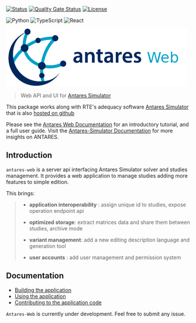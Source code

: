 [![Status][ci_result]][ci_result_link] [![Quality Gate Status][coverage_result]][coverage_result_link] [![License][license_badge]][license_link]

![Python](https://img.shields.io/badge/python-3670A0?style=for-the-badge&logo=python&logoColor=ffdd54)
![TypeScript](https://img.shields.io/badge/TypeScript-00599c?style=for-the-badge&logo=TypeScript&logoColor=61DAFB)
![React](https://img.shields.io/badge/React-00599c?style=for-the-badge&logo=react&logoColor=61DAFB)


![antares logo](assets/antares.png)
> Web API and UI for [Antares Simulator][antareswebsite]

This package works along with RTE's adequacy software [Antares Simulator][antareswebsite] that is also [hosted on github][antares-github]

Please see the [Antares Web Documentation][readthedocs] for an introductory tutorial,
and a full user guide. Visit the [Antares-Simulator Documentation][readthedocs-antares] for more insights on ANTARES. 

## Introduction

`antares-web` is a server api interfacing Antares Simulator solver and studies management. It provides a web application to manage studies
adding more features to simple edition.

This brings:

> - **application interoperability** : assign unique id to studies, expose operation endpoint api
>
> - **optimized storage**: extract matrices data and share them between studies, archive mode
>
> - **variant management**: add a new editing description language and generation tool
>
> - **user accounts** : add user management and permission system

## Documentation

- [Building the application](./install/0-INSTALL.md)
- [Using the application](./user-guide/0-introduction.md)
- [Contributing to the application code](./architecture/0-introduction.md)


`Antares-Web` is currently under development. Feel free to submit any issue.


[ci_result]: https://github.com/AntaresSimulatorTeam/AntaREST/workflows/main/badge.svg
[ci_result_link]: https://github.com/AntaresSimulatorTeam/AntaREST/actions?query=workflow%3Amain
[coverage_result]: https://sonarcloud.io/api/project_badges/measure?project=AntaresSimulatorTeam_api-iso-antares&metric=coverage
[coverage_result_link]: https://sonarcloud.io/dashboard?id=AntaresSimulatorTeam_api-iso-antares
[license_badge]: https://img.shields.io/github/license/AntaresSimulatorTeam/AntaREST
[license_link]: https://www.apache.org/licenses/LICENSE-2.0

[antares-github]: https://github.com/AntaresSimulatorTeam/Antares_Simulator
[readthedocs]: https://antares-web.readthedocs.io/
[readthedocs-antares]: https://antares.readthedocs.io/
[antareswebsite]: https://antares-simulator.org
